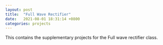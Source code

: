 ```yaml
---
layout: post
title:  "Full Wave Rectifier"
date:   2021-08-01 18:31:14 +0800
categories: projects
---
```


This contains the supplementary projects for the Full wave rectifier class.